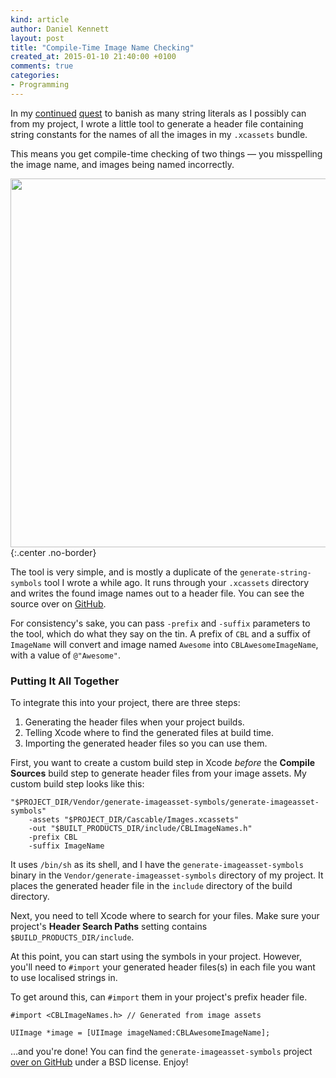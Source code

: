 ```yaml
---
kind: article
author: Daniel Kennett
layout: post
title: "Compile-Time Image Name Checking"
created_at: 2015-01-10 21:40:00 +0100
comments: true
categories:
- Programming
---
```


In my [continued](/blog/2014/08/nslocalizedstring/) [quest](/blog/2014/08/nslocalizedstring-part-2/) to banish as many string literals as I possibly can from my project, I wrote a little tool to generate a header file containing string constants for the names of all the images in my `.xcassets` bundle. 

This means you get compile-time checking of two things — you misspelling the image name, and images being named incorrectly.

<img src="/pictures/image-symbols.png" width="590" />
{:.center .no-border}

The tool is very simple, and is mostly a duplicate of the `generate-string-symbols` tool I wrote a while ago. It runs through your `.xcassets` directory and writes the found image names out to a header file. You can see the source over on [GitHub](https://github.com/iKenndac/generate-imageasset-symbols).

For consistency's sake, you can pass `-prefix` and `-suffix` parameters to the tool, which do what they say on the tin. A prefix of `CBL` and a suffix of `ImageName` will convert and image named `Awesome` into `CBLAwesomeImageName`, with a value of `@"Awesome"`.

### Putting It All Together

To integrate this into your project, there are three steps:

1. Generating the header files when your project builds.
2. Telling Xcode where to find the generated files at build time.
3. Importing the generated header files so you can use them.

First, you want to create a custom build step in Xcode *before* the **Compile Sources** build step to generate header files from your image assets. My custom build step looks like this:

~~~~~~~~
"$PROJECT_DIR/Vendor/generate-imageasset-symbols/generate-imageasset-symbols" 
    -assets "$PROJECT_DIR/Cascable/Images.xcassets"
    -out "$BUILT_PRODUCTS_DIR/include/CBLImageNames.h"
    -prefix CBL
    -suffix ImageName
~~~~~~~~

It uses `/bin/sh` as its shell, and I have the `generate-imageasset-symbols` binary in the `Vendor/generate-imageasset-symbols` directory of my project. It places the generated header file in the `include` directory of the build directory.

Next, you need to tell Xcode where to search for your files. Make sure your project's **Header Search Paths** setting contains `$BUILD_PRODUCTS_DIR/include`.

At this point, you can start using the symbols in your project. However, you'll need to `#import` your generated header files(s) in each file you want to use localised strings in.

To get around this, can `#import` them in your project's prefix header file.

~~~~~~~~
#import <CBLImageNames.h> // Generated from image assets

UIImage *image = [UIImage imageNamed:CBLAwesomeImageName];
~~~~~~~~

…and you're done! You can find the `generate-imageasset-symbols` project [over on GitHub](https://github.com/iKenndac/generate-imageasset-symbols) under a BSD license. Enjoy!
